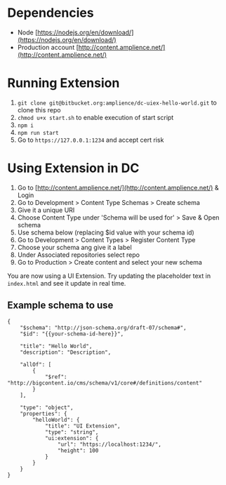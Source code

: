 # Dependencies
* Node [https://nodejs.org/en/download/](https://nodejs.org/en/download/)
* Production account [http://content.amplience.net/](http://content.amplience.net/)

# Running Extension
1. `git clone git@bitbucket.org:amplience/dc-uiex-hello-world.git` to clone this repo
2. `chmod u+x start.sh` to enable execution of start script
3. `npm i`
4. `npm run start`
5. Go to `https://127.0.0.1:1234` and accept cert risk

# Using Extension in DC

1. Go to [http://content.amplience.net/](http://content.amplience.net/) & Login
2. Go to Development > Content Type Schemas > Create schema
3. Give it a unique URI
4. Choose Content Type under 'Schema will be used for' > Save & Open schema
5. Use schema below (replacing $id value with your schema id)
6. Go to Development > Content Types > Register Content Type
7. Choose your schema ang give it a label
8. Under Associated repositories select <x> repo
9. Go to Production > Create content and select your new schema

You are now using a UI Extension. Try updating the placeholder text in `index.html` and see it update in real time. 

## Example schema to use
```
{
	"$schema": "http://json-schema.org/draft-07/schema#",
	"$id": "{{your-schema-id-here}}",

	"title": "Hello World",
	"description": "Description",

	"allOf": [
		{
			"$ref": "http://bigcontent.io/cms/schema/v1/core#/definitions/content"
		}
	],
	
	"type": "object",
	"properties": {
		"helloWorld": {
			"title": "UI Extension",
			"type": "string",
			"ui:extension": {
				"url": "https://localhost:1234/",
				"height": 100
			}
		}
	}
}
```